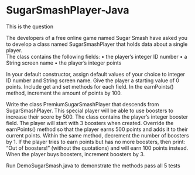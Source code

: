 # SugarSmashPlayer-Java

This is the question 

The developers of a free online game named Sugar Smash have asked you to develop a class named SugarSmashPlayer that holds data about a single player.  
The class contains the following fields: 
 • the player’s integer ID number 
 • a String screen name
 • the player’s integer points 

In your default constructor, assign default values of your choice to integer ID number and String screen name. Give the player a starting value of 0 points. Include get and set methods for each field. In the earnPoints() method, increment the amount of points by 100.

Write the class PremiumSugarSmashPlayer that descends from SugarSmashPlayer. This special player will be able to use boosters to increase their score by 500. The class contains the player’s integer booster field. The player will start with 3 boosters when created. Override the earnPoints() method so that the player earns 500 points and adds it to their current points. Within the same method, decrement the number of boosters by 1. If the player tries to earn points but has no more boosters, then print: “Out of boosters!” (without the quotations) and will earn 100 points instead. When the player buys boosters, increment boosters by 3. 

Run DemoSugarSmash.java to demonstrate the methods pass all 5 tests
